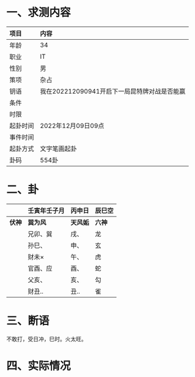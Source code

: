 # 一、求测内容

| 项目     | 内容                                         |
| :------- | :------------------------------------------- |
| 年龄     | 34                                           |
| 职业     | IT                                           |
| 性别     | 男                                           |
| 策项     | 杂占                                         |
| 钥语     | 我在202212090941开启下一局昆特牌对战是否能赢 |
| 条件     |                                              |
| 时限     |                                              |
| 起卦时间 | 2022年12月09日09点                           |
| 事件时间 |                                              |
| 起卦方式 | 文字笔画起卦                                 |
| 卦码     | 554卦                                        |

# 二、卦

|                | 壬寅年壬子月     | 丙申日           | 辰巳空         |
| :------------- | :--------------- | :--------------- | :------------- |
| **伏神** | **巽为风** | **天风姤** | **六神** |
|                | 兄卯、巽         | 戌、             | 龙             |
|                | 孙巳、           | 申、             | 玄             |
|                | 财未×           | 午、             | 虎             |
|                | 官酉、应         | 酉、             | 蛇             |
|                | 父亥、           | 亥、             | 勾             |
|                | 财丑..           | 丑..             | 雀             |

# 三、断语

不敢打，受日冲，巳时。火太旺。

# 四、实际情况
